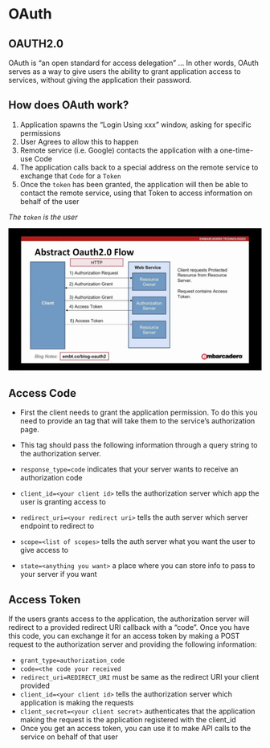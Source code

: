 # OAuth

## OAUTH2.0

OAuth is “an open standard for access delegation” … In other words, OAuth serves as a way to give users the ability to grant application access to services, without giving the application their password.

## How does OAuth work?

1. Application spawns the “Login Using xxx” window, asking for specific permissions
2. User Agrees to allow this to happen
3. Remote service (i.e. Google) contacts the application with a one-time-use Code
4. The application calls back to a special address on the remote service to exchange that `Code` for a `Token`
5. Once the `token` has been granted, the application will then be able to contact the remote service, using that Token to access information on behalf of the user

*The `token` is the user*

![Image](img/maxresdefault.jpg)


## Access Code

- First the client needs to grant the application permission. To do this you need to provide an <a> tag that will take them to the service’s authorization page.
- This <a> tag should pass the following information through a query string to the authorization server.

- `response_type=code` indicates that your server wants to receive an authorization code
- `client_id=<your client id>` tells the authorization server which app the user is granting access to
- `redirect_uri=<your redirect uri>` tells the auth server which server endpoint to redirect to
- `scope=<list of scopes>` tells the auth server what you want the user to give access to
- `state=<anything you want>` a place where you can store info to pass to your server if you want


## Access Token

If the users grants access to the application, the authorization server will redirect to a provided redirect URI callback with a “code”. Once you have this code, you can exchange it for an access token by making a POST request to the authorization server and providing the following information:

- `grant_type=authorization_code`
- `code=<the code your received`
- `redirect_uri=REDIRECT_URI` must be same as the redirect URI your client provided
- `client_id=<your client id>` tells the authorization server which application is making the requests
- `client_secret=<your client secret>` authenticates that the application making the request is the application registered with the client_id
- Once you get an access token, you can use it to make API calls to the service on behalf of that user